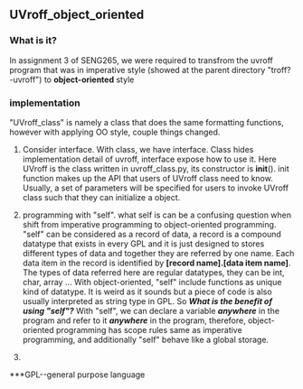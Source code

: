 ## UVroff_object_oriented

### What is it?
In assignment 3 of SENG265, we were required to transfrom the uvroff program that was in imperative style (showed at the parent directory "troff? -uvroff") to **object-oriented** style

### implementation
"UVroff_class" is namely a class that does the same formatting functions, however with applying OO style, couple things changed. 

1. Consider interface. With class, we have interface. Class hides implementation detail of uvroff, interface expose how to use it. Here UVroff is the class written in uvroff_class.py, its constructor is __init__(). init function makes up the API that users of UVroff class need to know. Usually, a set of parameters will be specified for users to invoke UVroff class such that they can initialize a object.

2. programming with "self". what self is can be a confusing question when shift from imperative programming to object-oriented programming. "self" can be considered as a record of data, a record is a compound datatype that exists in every GPL and it is just designed to stores different types of data and together they are referred by one name. Each data item in the record is identified by **[record name].[data item name]**. The types of data referred here are regular datatypes, they can be int, char, array ... With object-oriented, "self" include functions as unique kind of datatype. It is weird as it sounds but a piece of code is also usually interpreted as string type in GPL. So ***What is the benefit of using "self"?*** With "self", we can declare a variable ***anywhere*** in the program and refer to it ***anywhere*** in the program, therefore, object-oriented programming has scope rules same as imperative programming, and additionally "self" behave like a global storage.

3. 

***GPL--general purpose language
